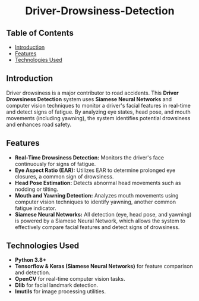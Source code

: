 <h1 align='center'>Driver-Drowsiness-Detection</h1>

## Table of Contents

- [Introduction](#introduction)
- [Features](#features)
- [Technologies Used](#technologies-used)

## Introduction

Driver drowsiness is a major contributor to road accidents. This **Driver Drowsiness Detection** system uses **Siamese Neural Networks** and computer vision techniques to monitor a driver's facial features in real-time and detect signs of fatigue. By analyzing eye states, head pose, and mouth movements (including yawning), the system identifies potential drowsiness and enhances road safety.

## Features

- **Real-Time Drowsiness Detection:** Monitors the driver's face continuously for signs of fatigue.
- **Eye Aspect Ratio (EAR):** Utilizes EAR to determine prolonged eye closures, a common sign of drowsiness.
- **Head Pose Estimation:** Detects abnormal head movements such as nodding or tilting.
- **Mouth and Yawning Detection:** Analyzes mouth movements using computer vision techniques to identify yawning, another common fatigue indicator.
- **Siamese Neural Networks:** All detection (eye, head pose, and yawning) is powered by a Siamese Neural Network, which allows the system to effectively compare facial features and detect signs of drowsiness.

## Technologies Used

- **Python 3.8+**
- **Tensorflow & Keras (Siamese Neural Networks)** for feature comparison and detection.
- **OpenCV** for real-time computer vision tasks.
- **Dlib** for facial landmark detection.
- **Imutils** for image processing utilities.
